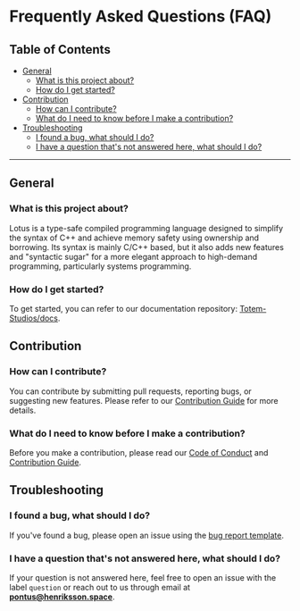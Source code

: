 # Frequently Asked Questions (FAQ)

## Table of Contents

- [General](#general)
  - [What is this project about?](#what-is-this-project-about)
  - [How do I get started?](#how-do-i-get-started)
- [Contribution](#contribution)
  - [How can I contribute?](#how-can-i-contribute)
  - [What do I need to know before I make a contribution?](#what-do-i-need-to-know-before-i-make-a-contribution)
- [Troubleshooting](#troubleshooting)
  - [I found a bug, what should I do?](#i-found-a-bug-what-should-i-do)
  - [I have a question that's not answered here, what should I do?](#i-have-a-question-thats-not-answered-here-what-should-i-do)

---

## General

### What is this project about?

Lotus is a type-safe compiled programming language designed to simplify the syntax of C++ and achieve memory safety using ownership and borrowing. Its syntax is mainly C/C++ based, but it also adds new features and "syntactic sugar" for a more elegant approach to high-demand programming, particularly systems programming.

### How do I get started?

To get started, you can refer to our documentation repository: [Totem-Studios/docs](https://github.com/Totem-Studios/docs).

## Contribution

### How can I contribute?

You can contribute by submitting pull requests, reporting bugs, or suggesting new features. Please refer to our [Contribution Guide](how-to-contribute.md) for more details.

### What do I need to know before I make a contribution?

Before you make a contribution, please read our [Code of Conduct](CODE_OF_CONDUCT.md) and [Contribution Guide](how-to-contribute.md).

## Troubleshooting

### I found a bug, what should I do?

If you've found a bug, please open an issue using the [bug report template](.github/ISSUE_TEMPLATE/bug_report.md).

### I have a question that's not answered here, what should I do?

If your question is not answered here, feel free to open an issue with the label `question` or reach out to us through email at **pontus@henriksson.space**.
